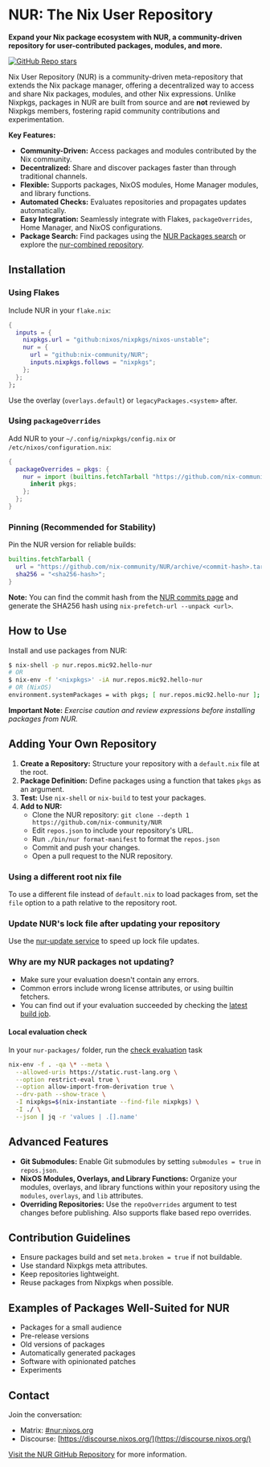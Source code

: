 # NUR: The Nix User Repository

**Expand your Nix package ecosystem with NUR, a community-driven repository for user-contributed packages, modules, and more.**

[![GitHub Repo stars](https://img.shields.io/github/stars/nix-community/NUR?style=social)](https://github.com/nix-community/NUR)

Nix User Repository (NUR) is a community-driven meta-repository that extends the Nix package manager, offering a decentralized way to access and share Nix packages, modules, and other Nix expressions. Unlike Nixpkgs, packages in NUR are built from source and are **not** reviewed by Nixpkgs members, fostering rapid community contributions and experimentation.

**Key Features:**

*   **Community-Driven:** Access packages and modules contributed by the Nix community.
*   **Decentralized:** Share and discover packages faster than through traditional channels.
*   **Flexible:** Supports packages, NixOS modules, Home Manager modules, and library functions.
*   **Automated Checks:** Evaluates repositories and propagates updates automatically.
*   **Easy Integration:** Seamlessly integrate with Flakes, `packageOverrides`, Home Manager, and NixOS configurations.
*   **Package Search:** Find packages using the [NUR Packages search](https://nur.nix-community.org/) or explore the [nur-combined repository](https://github.com/nix-community/nur-combined).

## Installation

### Using Flakes

Include NUR in your `flake.nix`:

```nix
{
  inputs = {
    nixpkgs.url = "github:nixos/nixpkgs/nixos-unstable";
    nur = {
      url = "github:nix-community/NUR";
      inputs.nixpkgs.follows = "nixpkgs";
    };
  };
};
```

Use the overlay (`overlays.default`) or `legacyPackages.<system>` after.

### Using `packageOverrides`

Add NUR to your `~/.config/nixpkgs/config.nix` or `/etc/nixos/configuration.nix`:

```nix
{
  packageOverrides = pkgs: {
    nur = import (builtins.fetchTarball "https://github.com/nix-community/NUR/archive/main.tar.gz") {
      inherit pkgs;
    };
  };
}
```

### Pinning (Recommended for Stability)

Pin the NUR version for reliable builds:

```nix
builtins.fetchTarball {
  url = "https://github.com/nix-community/NUR/archive/<commit-hash>.tar.gz";
  sha256 = "<sha256-hash>";
}
```
**Note:** You can find the commit hash from the [NUR commits page](https://github.com/nix-community/NUR/commits/main) and generate the SHA256 hash using `nix-prefetch-url --unpack <url>`.

## How to Use

Install and use packages from NUR:

```bash
$ nix-shell -p nur.repos.mic92.hello-nur
# OR
$ nix-env -f '<nixpkgs>' -iA nur.repos.mic92.hello-nur
# OR (NixOS)
environment.systemPackages = with pkgs; [ nur.repos.mic92.hello-nur ];
```

**Important Note:**  *Exercise caution and review expressions before installing packages from NUR.*

## Adding Your Own Repository

1.  **Create a Repository:** Structure your repository with a `default.nix` file at the root.
2.  **Package Definition:** Define packages using a function that takes `pkgs` as an argument.
3.  **Test:** Use `nix-shell` or `nix-build` to test your packages.
4.  **Add to NUR:**
    *   Clone the NUR repository: `git clone --depth 1 https://github.com/nix-community/NUR`
    *   Edit `repos.json` to include your repository's URL.
    *   Run `./bin/nur format-manifest` to format the `repos.json`
    *   Commit and push your changes.
    *   Open a pull request to the NUR repository.

### Using a different root nix file

To use a different file instead of `default.nix` to load packages from, set the `file` option to a path relative to the repository root.

### Update NUR's lock file after updating your repository

Use the [nur-update service](https://nur-update.nix-community.org/update?repo=<your-repo-name>) to speed up lock file updates.

### Why are my NUR packages not updating?

* Make sure your evaluation doesn't contain any errors.
* Common errors include wrong license attributes, or using builtin fetchers.
* You can find out if your evaluation succeeded by checking the [latest build job](https://github.com/nix-community/NUR/actions).

#### Local evaluation check

In your `nur-packages/` folder, run the [check evaluation](https://github.com/nix-community/nur-packages-template/blob/main/.github/workflows/build.yml) task

```sh
nix-env -f . -qa \* --meta \
  --allowed-uris https://static.rust-lang.org \
  --option restrict-eval true \
  --option allow-import-from-derivation true \
  --drv-path --show-trace \
  -I nixpkgs=$(nix-instantiate --find-file nixpkgs) \
  -I ./ \
  --json | jq -r 'values | .[].name'
```

## Advanced Features

*   **Git Submodules:** Enable Git submodules by setting `submodules = true` in `repos.json`.
*   **NixOS Modules, Overlays, and Library Functions:** Organize your modules, overlays, and library functions within your repository using the `modules`, `overlays`, and `lib` attributes.
*   **Overriding Repositories:** Use the `repoOverrides` argument to test changes before publishing.  Also supports flake based repo overrides.

## Contribution Guidelines

*   Ensure packages build and set `meta.broken = true` if not buildable.
*   Use standard Nixpkgs meta attributes.
*   Keep repositories lightweight.
*   Reuse packages from Nixpkgs when possible.

## Examples of Packages Well-Suited for NUR

*   Packages for a small audience
*   Pre-release versions
*   Old versions of packages
*   Automatically generated packages
*   Software with opinionated patches
*   Experiments

## Contact

Join the conversation:
*   Matrix: [#nur:nixos.org](https://matrix.to/#/#nur:nixos.org)
*   Discourse: [https://discourse.nixos.org/](https://discourse.nixos.org/)

[Visit the NUR GitHub Repository](https://github.com/nix-community/NUR) for more information.